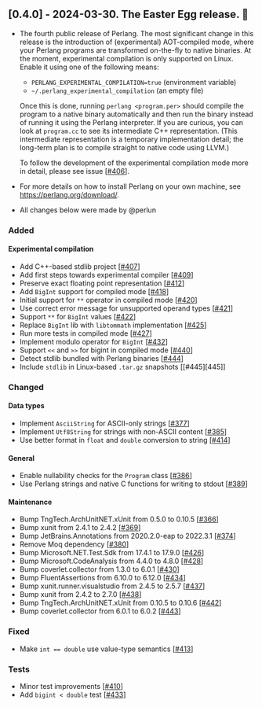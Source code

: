 ## [0.4.0] - 2024-03-30. The Easter Egg release. :egg:
- The fourth public release of Perlang. The most significant change in this release is the introduction of (experimental) AOT-compiled mode, where your Perlang programs are transformed on-the-fly to native binaries. At the moment, experimental compilation is only supported on Linux. Enable it using one of the following means:

    - `PERLANG_EXPERIMENTAL_COMPILATION=true` (environment variable)
    - `~/.perlang_experimental_compilation` (an empty file)

  Once this is done, running `perlang <program.per>` should compile the program to a native binary automatically and then run the binary instead of running it using the Perlang interpreter. If you are curious, you can look at `program.cc` to see its intermediate C++ representation. (This intermediate representation is a temporary implementation detail; the long-term plan is to compile straight to native code using LLVM.)

  To follow the development of the experimental compilation mode more in detail, please see issue [[#406][406]].
- For more details on how to install Perlang on your own machine, see https://perlang.org/download/.
- All changes below were made by @perlun

### Added
#### Experimental compilation
- Add C++-based stdlib project [[#407][407]]
- Add first steps towards experimental compiler [[#409][409]]
- Preserve exact floating point representation [[#412][412]]
- Add `BigInt` support for compiled mode [[#418][418]]
- Initial support for `**` operator in compiled mode [[#420][420]]
- Use correct error message for unsupported operand types [[#421][421]]
- Support `**` for `BigInt` values [[#422][422]]
- Replace `BigInt` lib with `libtommath` implementation [[#425][425]]
- Run more tests in compiled mode [[#427][427]]
- Implement modulo operator for `BigInt` [[#432][432]]
- Support `<<` and `>>` for bigint in compiled mode [[#440][440]]
- Detect stdlib bundled with Perlang binaries [[#444][444]]
- Include `stdlib` in Linux-based `.tar.gz` snapshots [[#445][445]]

### Changed
#### Data types
- Implement `AsciiString` for ASCII-only strings [[#377][377]]
- Implement `Utf8String` for strings with non-ASCII content [[#385][385]]
- Use better format in `float` and `double` conversion to string [[#414][414]]

#### General
- Enable nullability checks for the `Program` class [[#386][386]]
- Use Perlang strings and native C functions for writing to stdout [[#389][389]]

#### Maintenance
- Bump TngTech.ArchUnitNET.xUnit from 0.5.0 to 0.10.5 [[#366][366]]
- Bump xunit from 2.4.1 to 2.4.2 [[#369][369]]
- Bump JetBrains.Annotations from 2020.2.0-eap to 2022.3.1 [[#374][374]]
- Remove Moq dependency [[#380][380]]
- Bump Microsoft.NET.Test.Sdk from 17.4.1 to 17.9.0 [[#426][426]]
- Bump Microsoft.CodeAnalysis from 4.4.0 to 4.8.0 [[#428][428]]
- Bump coverlet.collector from 1.3.0 to 6.0.1 [[#430][430]]
- Bump FluentAssertions from 6.10.0 to 6.12.0 [[#434][434]]
- Bump xunit.runner.visualstudio from 2.4.5 to 2.5.7 [[#437][437]]
- Bump xunit from 2.4.2 to 2.7.0 [[#438][438]]
- Bump TngTech.ArchUnitNET.xUnit from 0.10.5 to 0.10.6 [[#442][442]]
- Bump coverlet.collector from 6.0.1 to 6.0.2 [[#443][443]]

### Fixed
- Make `int == double` use value-type semantics [[#413][413]]

### Tests
- Minor test improvements [[#410][410]]
- Add `bigint < double` test [[#433][433]]

[366]: https://github.com/perlang-org/perlang/pull/366
[369]: https://github.com/perlang-org/perlang/pull/369
[374]: https://github.com/perlang-org/perlang/pull/374
[377]: https://github.com/perlang-org/perlang/pull/377
[380]: https://github.com/perlang-org/perlang/pull/380
[385]: https://github.com/perlang-org/perlang/pull/385
[386]: https://github.com/perlang-org/perlang/pull/386
[389]: https://github.com/perlang-org/perlang/pull/389
[406]: https://github.com/perlang-org/perlang/pull/406
[407]: https://github.com/perlang-org/perlang/pull/407
[409]: https://github.com/perlang-org/perlang/pull/409
[410]: https://github.com/perlang-org/perlang/pull/410
[412]: https://github.com/perlang-org/perlang/pull/412
[413]: https://github.com/perlang-org/perlang/pull/413
[414]: https://github.com/perlang-org/perlang/pull/414
[418]: https://github.com/perlang-org/perlang/pull/418
[420]: https://github.com/perlang-org/perlang/pull/420
[421]: https://github.com/perlang-org/perlang/pull/421
[422]: https://github.com/perlang-org/perlang/pull/422
[425]: https://github.com/perlang-org/perlang/pull/425
[426]: https://github.com/perlang-org/perlang/pull/426
[427]: https://github.com/perlang-org/perlang/pull/427
[428]: https://github.com/perlang-org/perlang/pull/428
[430]: https://github.com/perlang-org/perlang/pull/430
[432]: https://github.com/perlang-org/perlang/pull/432
[433]: https://github.com/perlang-org/perlang/pull/433
[434]: https://github.com/perlang-org/perlang/pull/434
[437]: https://github.com/perlang-org/perlang/pull/437
[438]: https://github.com/perlang-org/perlang/pull/438
[440]: https://github.com/perlang-org/perlang/pull/440
[442]: https://github.com/perlang-org/perlang/pull/442
[443]: https://github.com/perlang-org/perlang/pull/443
[444]: https://github.com/perlang-org/perlang/pull/444
